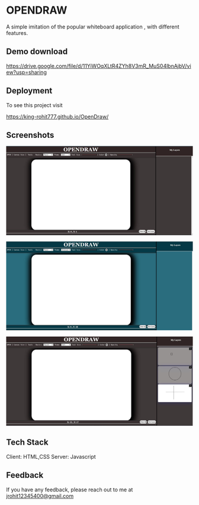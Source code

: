 # OPENDRAW
                         
A simple imitation of the popular whiteboard application , with different features.

## Demo download
          
https://drive.google.com/file/d/11YiWOqXLtR4ZYh8V3mR_MuS04lbnAjbV/view?usp=sharing
       
## Deployment                              
          
To see this project visit              
              
https://king-rohit777.github.io/OpenDraw/                   
                 
## Screenshots

![App Screenshot](https://github.com/king-rohit777/OpenDraw/blob/main/images/1.JPG)

![App Screenshot](https://github.com/king-rohit777/OpenDraw/blob/main/images/2.JPG)

![App Screenshot](https://github.com/king-rohit777/OpenDraw/blob/main/images/3.JPG)


## Tech Stack

Client: HTML,CSS
Server: Javascript

## Feedback

If you have any feedback, please reach out to me at jrohit12345400@gmail.com
